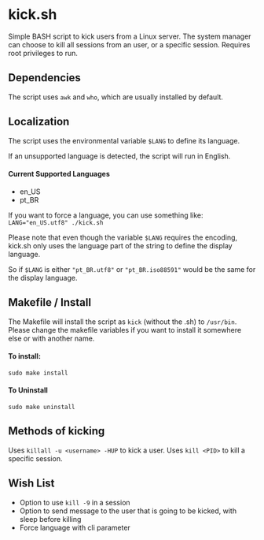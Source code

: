 # kick.sh
Simple BASH script to kick users from a Linux server. 
The system manager can choose to kill all sessions from an user, or a specific session. 
Requires root privileges to run. 

## Dependencies
The script uses `awk` and `who`, which are usually installed by default.
 
## Localization
The script uses the environmental variable `$LANG` to define its language. 

If an unsupported language is detected, the script will run in English. 
 
#### Current Supported Languages
 - en_US
 - pt_BR
 
If you want to force a language, you can use something like: 
`LANG="en_US.utf8" ./kick.sh`
 
Please note that even though the variable `$LANG` requires the encoding, 
kick.sh only uses the language part of the string to define the display language. 
 
So if `$LANG` is either `"pt_BR.utf8"` or `"pt_BR.iso88591"` would be the same for the display language.
 
## Makefile / Install

The Makefile will install the script as `kick` (without the .sh) to `/usr/bin`. 
Please change the makefile variables if you want to install it somewhere else or with another name.

#### To install:
```
sudo make install
```

#### To Uninstall
```
sudo make uninstall
```
 
## Methods of kicking

Uses `killall -u <username> -HUP` to kick a user. 
Uses `kill <PID>` to kill a specific session.


## Wish List
- Option to use `kill -9` in a session
- Option to send message to the user that is going to be kicked, with sleep before killing
- Force language with cli parameter

